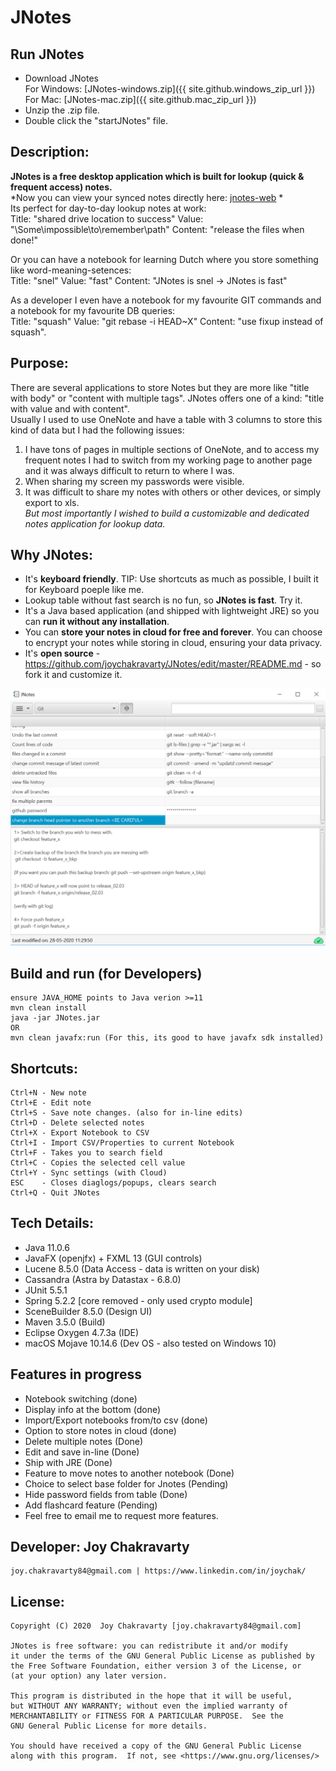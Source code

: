 # JNotes

## Run JNotes
  - Download JNotes  
     For Windows: [JNotes-windows.zip]({{ site.github.windows_zip_url }})  
     For Mac: [JNotes-mac.zip]({{ site.github.mac_zip_url }})  
  - Unzip the .zip file.
  - Double click the "startJNotes" file.  

## Description:
  **JNotes is a free desktop application which is built for lookup (quick & frequent access) notes.**  
  *Now you can view your synced notes directly here: [jnotes-web](https://jnotes-web.herokuapp.com/) *  
  Its perfect for day-to-day lookup notes at work:  
  Title: "shared drive location to success"  Value: "\\Some\impossible\to\remember\path" Content: "release the files when done!" 
    
  Or you can have a notebook for learning Dutch where you store something like word-meaning-setences:  
  Title: "snel"  Value: "fast"  Content: "JNotes is snel -> JNotes is fast"  
    
  As a developer I even have a notebook for my favourite GIT commands and a notebook for my favourite DB queries:  
  Title: "squash"  Value: "git rebase -i HEAD~X"  Content: "use fixup instead of squash". 

## Purpose:
  There are several applications to store Notes but they are more like "title with body" or "content with multiple tags". JNotes offers one of a kind: "title with value and with content".  
  Usually I used to use OneNote and have a table with 3 columns to store this kind of data but I had the following issues:
  1. I have tons of pages in multiple sections of OneNote, and to access my frequent notes I had to switch from my working page to another page and it was always difficult to return to where I was.           
  2. When sharing my screen my passwords were visible.  
  3. It was difficult to share my notes with others or other devices, or simply export to xls.  
  *But most importantly I wished to build a customizable and dedicated notes application for lookup data.*  
  
## Why JNotes:
  - It's **keyboard friendly**. TIP: Use shortcuts as much as possible, I built it for Keyboard poeple like me. 
  - Lookup table without fast search is no fun, so **JNotes is fast**. Try it.  
  - It's a Java based application (and shipped with lightweight JRE) so you can **run it without any installation**.  
  - You can **store your notes in cloud for free and forever**. You can choose to encrypt your notes while storing in cloud, ensuring your data privacy.      
  - It's **open source** - https://github.com/joychakravarty/JNotes/edit/master/README.md - so fork it and customize it.  

![JNotes Windows](https://github.com/joychakravarty/JNotes/blob/master/WindowsExample.PNG?raw=true)

## Build and run (for Developers)
    ensure JAVA_HOME points to Java verion >=11
    mvn clean install  
    java -jar JNotes.jar   
    OR  
    mvn clean javafx:run (For this, its good to have javafx sdk installed)
     
## Shortcuts: 
    Ctrl+N - New note  
    Ctrl+E - Edit note  
    Ctrl+S - Save note changes. (also for in-line edits)  
    Ctrl+D - Delete selected notes  
    Ctrl+X - Export Notebook to CSV  
    Ctrl+I - Import CSV/Properties to current Notebook  
    Ctrl+F - Takes you to search field  
    Ctrl+C - Copies the selected cell value  
    Ctrl+Y - Sync settings (with Cloud)  
    ESC    - Closes diaglogs/popups, clears search  
    Ctrl+Q - Quit JNotes  
  
## Tech Details:
  - Java 11.0.6  
  - JavaFX (openjfx) + FXML 13 (GUI controls)  
  - Lucene 8.5.0 (Data Access - data is written on your disk)  
  - Cassandra (Astra by Datastax - 6.8.0)  
  - JUnit 5.5.1  
  - Spring 5.2.2 [core removed - only used crypto module]
  - SceneBuilder 8.5.0 (Design UI)  
  - Maven 3.5.0 (Build)  
  - Eclipse Oxygen 4.7.3a (IDE)  
  - macOS Mojave 10.14.6 (Dev OS - also tested on Windows 10)  
  
## Features in progress
  - Notebook switching (done)  
  - Display info at the bottom (done)
  - Import/Export notebooks from/to csv  (done)
  - Option to store notes in cloud (done)  
  - Delete multiple notes (Done)
  - Edit and save in-line (Done)  
  - Ship with JRE (Done)  
  - Feature to move notes to another notebook (Done)  
  - Choice to select base folder for Jnotes (Pending)  
  - Hide password fields from table (Done)  
  - Add flashcard feature (Pending)  
  - Feel free to email me to request more features.
  
## Developer: Joy Chakravarty  
    joy.chakravarty84@gmail.com | https://www.linkedin.com/in/joychak/ 
 
## License:
    Copyright (C) 2020  Joy Chakravarty [joy.chakravarty84@gmail.com]  

    JNotes is free software: you can redistribute it and/or modify
    it under the terms of the GNU General Public License as published by
    the Free Software Foundation, either version 3 of the License, or
    (at your option) any later version.  

    This program is distributed in the hope that it will be useful,
    but WITHOUT ANY WARRANTY; without even the implied warranty of
    MERCHANTABILITY or FITNESS FOR A PARTICULAR PURPOSE.  See the
    GNU General Public License for more details.  

    You should have received a copy of the GNU General Public License
    along with this program.  If not, see <https://www.gnu.org/licenses/>  
